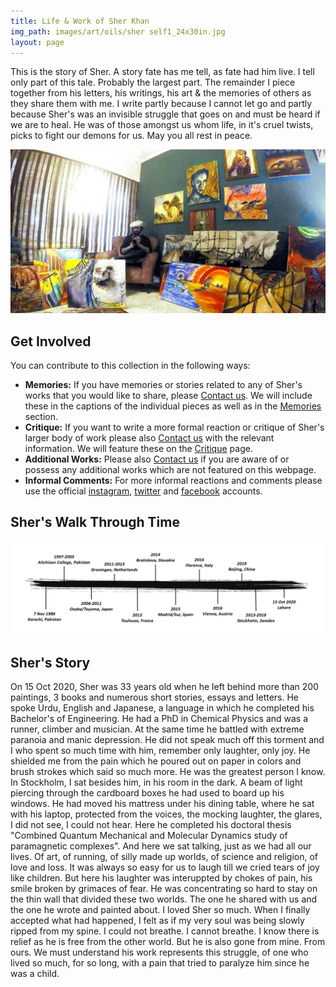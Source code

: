 ```yaml
---
title: Life & Work of Sher Khan
img_path: images/art/oils/sher self1_24x30in.jpg
layout: page
---
```


This is the story of Sher. A story fate has me tell, as fate had him live. I tell only part of this tale. Probably the largest part. The remainder I piece together from his letters, his writings, his art & the memories of others as they share them with me. I write partly because I cannot let go and partly because Sher's was an invisible struggle that goes on and must be heard if we are to heal. He was of those amongst us whom life, in it's cruel twists, picks to fight our demons for us. May you all rest in peace.

<p></p>

<img src="/images/sher/sher_studio2.jpg" />

<p></p>

## Get Involved

You can contribute to this collection in the following ways:
- **Memories:** If you have memories or stories related to any of Sher's works that you would like to share, please [Contact us](/contact). We will include these in the captions of the individual pieces as well as in the [Memories](/memories) section.
- **Critique:** If you want to write a more formal reaction or critique of Sher's larger body of work please also [Contact us](/contact) with the relevant information. We will feature these on the [Critique](/critique) page.
- **Additional Works:** Please also [Contact us](/contact) if you are aware of or possess any additional works which are not featured on this webpage. 
- **Informal Comments:** For more informal reactions and comments please use the official [instagram](https://www.instagram.com/sherslifework/), [twitter](https://twitter.com/sherslifework) and [facebook](https://www.facebook.com/Sherslifework-107327871176700/?view_public_for=107327871176700) accounts.

## Sher's Walk Through Time

<img src="/images/sher/timeline.jpg" />

## Sher's Story

On 15 Oct 2020, Sher was 33 years old when he left behind more than 200 paintings, 3 books and numerous short stories, essays and letters. He spoke Urdu, English and Japanese, a language in which he completed his Bachelor's of Engineering. He had a PhD in Chemical Physics and was a runner, climber and musician. At the same time he battled with extreme paranoia and manic depression. He did not speak much off this torment and I who spent so much time with him, remember only laughter, only joy. He shielded me from the pain which he poured out on paper in colors and brush strokes which said so much more. He was the greatest person I know. In Stockholm, I sat besides him, in his room in the dark. A beam of light piercing through the cardboard boxes he had used to board up his windows. He had moved his mattress under his dining table, where he sat with his laptop, protected from the voices, the mocking laughter, the glares, I did not see, I could not hear. Here he completed his doctoral thesis "Combined Quantum Mechanical and Molecular Dynamics study of paramagnetic complexes". And here we sat talking, just as we had all our lives. Of art, of running, of silly made up worlds, of science and religion, of love and loss. It was always so easy for us to laugh till we cried tears of joy like children. But here his laughter was interuppted by chokes of pain, his smile broken by grimaces of fear. He was concentrating so hard to stay on the thin wall that divided these two worlds. The one he shared with us and the one he wrote and painted about. I loved Sher so much. When I finally accepted what had happened, I felt as if my very soul was being slowly ripped from my spine. I could not breathe. I cannot breathe. I know there is relief as he is free from the other world. But he is also gone from mine. From ours. We must understand his work represents this struggle, of one who lived so much, for so long, with a pain that tried to paralyze him since he was a child.   

